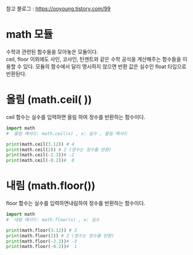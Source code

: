 참고 블로그 : https://ooyoung.tistory.com/99  

# math 모듈

수학과 관련된 함수들을 모아놓은 모듈이다.  
ceil, floor 이외에도 사인, 코사인, 탄젠트와 같은 수학 공식을 계산해주는 함수들을 이용할 수 있다. 
모듈의 함수에서 달리 명시하지 않으면 반환 값은 실수인 float 타입으로 반환된다.

# 올림 (math.ceil( ))

ceil 함수는 실수를 입력하면 올림 하여 정수를 반환하는 함수이다.
``` python
import math
#  올림 매서드: math.ceil(x) , x: 실수 , 올림 매서드

print(math.ceil(3.12)) # 4
print(math.ceil(2)) # 2 (정수는 정수를 반환)
print(math.ceil(-2.3))# -2
print(math.ceil(-0.2))#  0
```

# 내림 (math.floor())

floor 함수는 실수를 입력하면내림하여 정수를 반환하는 함수이다.
``` python
import math
#  내림 매서드: math.floor(x) , x: 실수

print(math.floor(3.12)) # 3
print(math.floor(2)) # 2 (정수는 정수를 반환)
print(math.floor(-2.3))# -3
print(math.floor(-0.2))#  1
```
